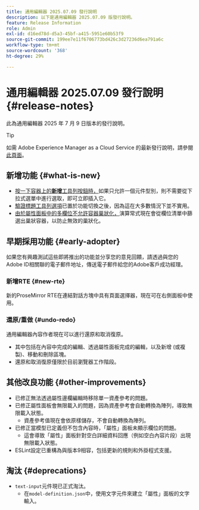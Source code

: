 ```yaml
---
title: 通用編輯器 2025.07.09 發行說明
description: 以下是通用編輯器 2025.07.09 版發行說明。
feature: Release Information
role: Admin
exl-id: d16ed78d-d5a3-45bf-a415-5951e60b53f9
source-git-commit: 199ee7e11f6706773bd426c3d27236d6ea791a6c
workflow-type: tm+mt
source-wordcount: '368'
ht-degree: 29%

---
```



# 通用編輯器 2025.07.09 發行說明 {#release-notes}

此為通用編輯器 2025 年 7 月 9 日版本的發行說明。

>[!TIP]
>
>如需 Adobe Experience Manager as a Cloud Service 的最新發行說明，請參閱[此頁面](/help/release-notes/release-notes-cloud/release-notes-current.md)。

## 新增功能 {#what-is-new}

* [按一下容器上的&#x200B;**新增**&#x200B;工具列按鈕時，](/help/sites-cloud/authoring/universal-editor/authoring.md#adding-components)如果只允許一個元件型別，則不需要從下拉式選單中進行選取，即可立即插入它。
* [驗證標題工具列選項](/help/sites-cloud/authoring/universal-editor/navigation.md#autentication-settings)已置於功能切換之後，因為這在大多數情況下並不實用。
* [由於屬性面板中的多欄位不允許容器巢狀化，](/help/implementing/universal-editor/field-types.md#fields)演算常式現在會從欄位清單中篩選出巢狀容器，以防止無效的巢狀化。

## 早期採用功能 {#early-adopter}

如果您有興趣測試這些即將推出的功能並分享您的意見回饋，請透過與您的Adobe ID相關聯的電子郵件地址，傳送電子郵件給您的Adobe客戶成功經理。

### 新增RTE {#new-rte}

新的ProseMirror RTE在連結對話方塊中具有頁面選擇器，現在可在右側面板中使用。

### 還原/重做 {#undo-redo}

通用編輯器內容作者現在可以進行還原和取消復原。

* 其中包括在內容中完成的編輯、透過屬性面板完成的編輯，以及新增 (或複製)、移動和刪除區塊。
* 還原和取消復原僅限於目前瀏覽器工作階段。

## 其他改良功能 {#other-improvements}

* 已修正無法透過屬性邊欄編輯時移除單一資產參考的問題。
* 已修正屬性面板會無限載入的問題，因為資產參考會自動轉換為陣列，導致無限載入狀態。
   * 資產參考值現在會依原樣儲存，不會自動轉換為陣列。
* 已修正當模型已定義但不包含內容時，「屬性」面板未顯示欄位的問題。
   * 這會導致「屬性」面板針對空白詳細資料回應（例如空白內容片段）出現無限載入狀態。
* ESLint設定已重構為與版本9相容，包括更新的規則和外掛程式支援。

## 淘汰 {#deprecations}

* `text-input`元件現已正式淘汰。
   * 在`model-definition.json`中，使用文字元件來建立「屬性」面板的文字輸入。
